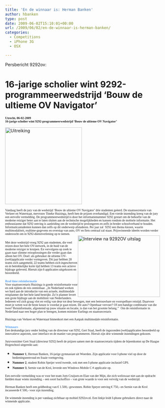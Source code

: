 ```yaml
---
title: 'En de winnaar is: Herman Banken'
author: hbanken
type: post
date: 2009-06-02T15:10:01+00:00
url: /2009/06/02/en-de-winnaar-is-herman-banken/
categories:
  - Competitions
  - iPhone 3G
  - OSX

---
```

Persbericht 9292ov:

# 16-jarige scholier wint 9292-programmeerwedstrijd &#8216;Bouw de ultieme OV Navigator&#8217;

<span style="font-family: Verdana;font-size: x-small"><strong>Utrecht, 06-02-2009</strong></span>  
<span style="font-family: Verdana;font-size: x-small"><strong>16-jarige scholier wint 9292-programmeerwedstrijd &#8216;Bouw de ultieme OV Navigator&#8217;</strong></span>

<img class="alignleft size-full wp-image-105" src="/images/2009/06/foto032_tcm195-2465271.jpg" alt="Uitreiking" width="250" srcset="/images/2009/06/foto032_tcm195-2465271.jpg 400w, /images/2009/06/foto032_tcm195-2465271-300x209.jpg 300w" sizes="(max-width: 400px) 100vw, 400px" /> 

<span style="font-family: Verdana;font-size: x-small">Vandaag heeft de jury van de wedstrijd ‘Bouw de ultieme OV Navigator’ drie studenten geëerd. De staatssecretaris van Verkeer en Waterstaat, mevrouw Tineke Huizinga, heeft hen de prijzen overhandigd. Een vierde inzending kreeg van de jury een eervolle vermelding. De programmeerwedstrijd is door het informatienummer 9292 gestart om de behoefte van de moderne reiziger beter aan te laten sluiten aan de technische mogelijkheden en kansen rondom de mobiele informatie. Het enthousiasme dat 9292 ontving is aanleiding om de wedstrijd te prolongeren en zelfs in breder schoolverband te houden. Informaticastudenten kunnen dan zelfs op dit onderwerp afstuderen. Per jaar zal  9292 een thema kiezen, waarin multimodaliteit, realtime-gegevens en overstap van auto, OV en fiets centraal zal staan. Prijswinnende ideeën worden verder onderzocht om in 9292-dienstverlening op te nemen.</span>  
<img class="size-full wp-image-94 alignright" style="float:right" src="/images/2009/06/interview_1.png" alt="Interview na 9292OV uitslag" width="267" height="200" srcset="/images/2009/06/interview_1.png 445w, /images/2009/06/interview_1-300x224.png 300w" sizes="(max-width: 267px) 100vw, 267px" />  
 <span style="font-family: Verdana;font-size: x-small">Met deze wedstrijd vroeg 9292 aan studenten, die veel reizen door het hele OV-netwerk, in de huid van de moderne reiziger te kruipen. En vervolgens op zoek te gaan naar slimme reisoplossingen die verder gaan dan alleen het OV. Doel: als gebruiker de ultieme OV-(web)applicatie verder vormgeven. Dit jaar hebben 28 teams zich aangemeld, 22 teams hebben zich ingeschreven en in betrekkelijke korte tijd hebben 13 teams een actieve bijdrage geleverd. Hieruit zijn 6 applicaties uitgekozen en beoordeeld.</span><span style="font-family: Verdana"><strong><span style="font-size: x-small"><br /> </span></strong><br /> </span><span style="font-size: x-small"><span style="font-family: Verdana"><strong><span style="color: #4f9cee">Real time reisinformatie</span><br /> </strong>Voor staatssecretaris Huizinga is goede reisinformatie voor en ook tijdens de reis onmisbaar. ,,In Nederland werken we hard aan de introductie van een actuele, multimodale reisplanner die het hele land bestrijkt. Zo’n planner levert een grote bijdrage aan de mobiliteit van Nederlanders. Iedereen wil zich graag vlot en veilig van deur tot deur bewegen, met een betrouwbare en voorspelbare reistijd. Daarvoor moet je weten wat de beste keuze is voordat je gaat reizen. De auto? Openbaar vervoer? Of een handige combinatie van die twee? Reisinformatie, afgestemd op jouw situatie en locatie, is dan van het grootste belang.’’  Om de reisinformatie in Nederland naar een hoger plan te brengen, komen minister Eurlings en staatssecretaris </span></span>

<span style="font-size: x-small"><span style="font-family: Verdana">Huizinga van Verkeer en Waterstaat binnenkort met een Aanpak multimodale reisinformatie.</span></span>

<span style="font-size: x-small"><span style="font-family: Verdana"><strong><span style="color: #4f9cee">Winnaars<br /> </span></strong>Een deskundige jury onder leiding van de directeur van 9292, Gert Staal, heeft de ingezonden (web)applicaties beoordeeld op innovatieve aspecten, user interface en de manier van programmeren. Hieruit zijn drie winnende inzendingen gekozen.</span></span>

<span style="font-family: Verdana;font-size: x-small">Juryvoorzitter Gert Staal (directeur 9292) heeft de prijzen samen met de staatssecretaris tijdens de bijeenkomst op De Haagse Hogeschool uitgereikt aan:</span>

  * <span style="font-family: Verdana;font-size: x-small"><strong>Nummer 1</strong>, Herman Banken, 16-jarige gymnasiast uit Woerden. Zijn applicatie voor I-phone viel op door de bedieningseenvoud en fraaie vormgeving.</span>
  * <span style="font-family: Verdana;font-size: x-small"><strong>Nummer 2</strong>, student Robin Speijer werd tweede, ook met een I-phone applicatie inclusief GPS.</span>
  * <span style="font-family: Verdana;font-size: x-small"><strong>Nummer 3</strong>, Sernin van de Krol, leverde een Windows Mobile C # applicatie op. </span>

<span style="font-family: Verdana;font-size: x-small">Een eervolle vermelding was er voor het team Jorn Cruijsen en Elan van der Mijn, die zich weliswaar niet aan de opdracht hielden maar wiens inzending – een soort backoffice &#8211; van grote waarde is voor een vervolg van de wedstrijd.</span>

<span style="font-family: Verdana;font-size: x-small">Herman Banken heeft een geldbedrag van € 1.500,- gewonnen. Robin Speyer ontving € 750,- en Sernin van de Krol incasseerde € 500,- voor zijn inzending.</span>

<span style="font-family: Verdana;font-size: x-small">De winnende inzending is per vandaag zichtbaar op mobiel.9292ov.nl. Een linkje leidt I-phone gebruikers direct naar de winnende applicatie.</span>